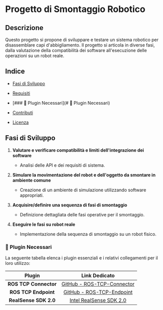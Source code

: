 # Progetto di Smontaggio Robotico

## Descrizione
Questo progetto si propone di sviluppare e testare un sistema robotico per disassemblare capi d'abbigliamento. Il progetto si articola in diverse fasi, dalla valutazione della compatibilità dei software all'esecuzione delle operazioni su un robot reale.

## Indice
- [Fasi di Sviluppo](#fasi-di-sviluppo)
- [Requisiti](#requisiti)
- [### 🔌 Plugin Necessari](# 🔌 Plugin Necessari)

- [Contributi](#contributi)
- [Licenza](#licenza)

## Fasi di Sviluppo
1. **Valutare e verificare compatibilità e limiti dell'integrazione dei software**
   - Analisi delle API e dei requisiti di sistema.
   
2. **Simulare la movimentazione del robot e dell'oggetto da smontare in ambiente comune**
   - Creazione di un ambiente di simulazione utilizzando software appropriati.
   
3. **Acquisire/definire una sequenza di fasi di smontaggio**
   - Definizione dettagliata delle fasi operative per il smontaggio.
   
   
4. **Eseguire le fasi su robot reale**
   - Implementazione della sequenza di smontaggio su un robot fisico.

### 🔌 Plugin Necessari

La seguente tabella elenca i plugin essenziali e i relativi collegamenti per il loro utilizzo:

|          **Plugin**          |                        **Link Dedicato**                         | 
| :--------------------------: | :-------------------------------------------------------------: | 
| **ROS TCP Connector**        | [GitHub - ROS-TCP-Connector](https://github.com/Unity-Technologies/ROS-TCP-Connector) |
| **ROS TCP Endpoint**         | [GitHub - ROS-TCP-Endpoint](https://github.com/Unity-Technologies/ROS-TCP-Endpoint) |
| **RealSense SDK 2.0**        | [Intel RealSense SDK 2.0](https://www.intelrealsense.com/sdk-2/) |


